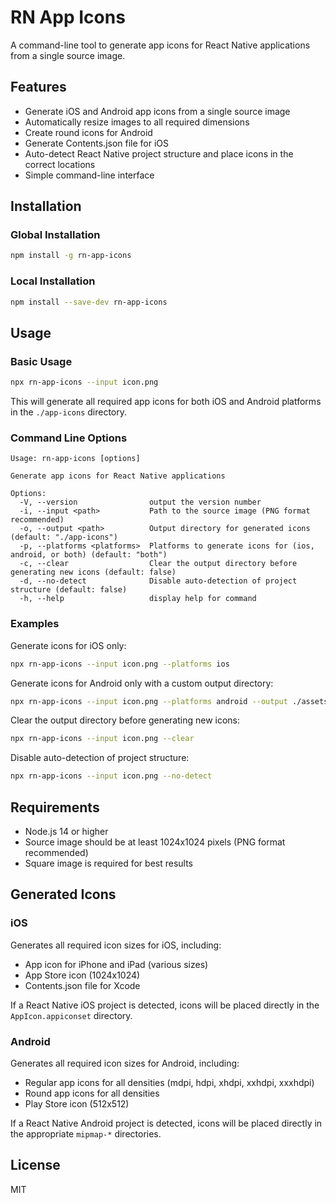 # RN App Icons

A command-line tool to generate app icons for React Native applications from a single source image.

## Features

- Generate iOS and Android app icons from a single source image
- Automatically resize images to all required dimensions
- Create round icons for Android
- Generate Contents.json file for iOS
- Auto-detect React Native project structure and place icons in the correct locations
- Simple command-line interface

## Installation

### Global Installation

```bash
npm install -g rn-app-icons
```

### Local Installation

```bash
npm install --save-dev rn-app-icons
```

## Usage

### Basic Usage

```bash
npx rn-app-icons --input icon.png
```

This will generate all required app icons for both iOS and Android platforms in the `./app-icons` directory.

### Command Line Options

```
Usage: rn-app-icons [options]

Generate app icons for React Native applications

Options:
  -V, --version                output the version number
  -i, --input <path>           Path to the source image (PNG format recommended)
  -o, --output <path>          Output directory for generated icons (default: "./app-icons")
  -p, --platforms <platforms>  Platforms to generate icons for (ios, android, or both) (default: "both")
  -c, --clear                  Clear the output directory before generating new icons (default: false)
  -d, --no-detect              Disable auto-detection of project structure (default: false)
  -h, --help                   display help for command
```

### Examples

Generate icons for iOS only:

```bash
npx rn-app-icons --input icon.png --platforms ios
```

Generate icons for Android only with a custom output directory:

```bash
npx rn-app-icons --input icon.png --platforms android --output ./assets/icons
```

Clear the output directory before generating new icons:

```bash
npx rn-app-icons --input icon.png --clear
```

Disable auto-detection of project structure:

```bash
npx rn-app-icons --input icon.png --no-detect
```

## Requirements

- Node.js 14 or higher
- Source image should be at least 1024x1024 pixels (PNG format recommended)
- Square image is required for best results

## Generated Icons

### iOS

Generates all required icon sizes for iOS, including:
- App icon for iPhone and iPad (various sizes)
- App Store icon (1024x1024)
- Contents.json file for Xcode

If a React Native iOS project is detected, icons will be placed directly in the `AppIcon.appiconset` directory.

### Android

Generates all required icon sizes for Android, including:
- Regular app icons for all densities (mdpi, hdpi, xhdpi, xxhdpi, xxxhdpi)
- Round app icons for all densities
- Play Store icon (512x512)

If a React Native Android project is detected, icons will be placed directly in the appropriate `mipmap-*` directories.

## License

MIT
